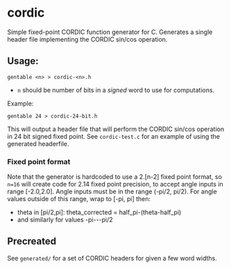 # cordic
Simple fixed-point CORDIC function generator for C. Generates a single header file implementing the CORDIC sin/cos operation.

## Usage:

    gentable <n> > cordic-<n>.h
    
* `n` should be number of bits in a *signed* word to use for computations.

Example:

    gentable 24 > cordic-24-bit.h

This will output a header file that will perform the CORDIC sin/cos operation in 24 bit signed fixed point. See `cordic-test.c` for an example of using the generated headerfile.


### Fixed point format
Note that the generator is hardcoded to use a 2.[n-2] fixed point format, so `n=16` will create code for 2.14 fixed point precision, to accept angle inputs in range [-2.0,2.0]. Angle inputs must be in the range (-pi/2, pi/2). For angle values outside of this range, wrap to [-pi, pi] then:

* theta in [pi/2,pi]: theta_corrected = half_pi-(theta-half_pi)
* and similarly for values -pi---pi/2

## Precreated
See `generated/` for a set of CORDIC headers for given a few word widths. 
